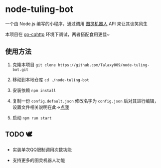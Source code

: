 # node-tuling-bot

一个由 Node.js 编写的小程序，通过调用 [图灵机器人](http://www.turingapi.com/) API 来让其谈笑风生

本项目在 [go-cqhttp](https://github.com/Mrs4s/go-cqhttp) 环境下调试，两者搭配食用更佳~

## 使用方法

1. 克隆本项目 `git clone https://github.com/Talaxy009/node-tuling-bot.git`

2. 移动到本地仓库 `cd ./node-tuling-bot`

3. 安装依赖 `npm install`

4. 复制一份 `config.default.json` 修改名字为 `config.json` 后对其进行编辑，设置文件相关说明在此->[点我](https://github.com/Talaxy009/node-tuling-bot/blob/master/docs/config.md)

5. 启动 `npm run start`

## TODO 🕊

- 实装单次QQ限制调用次数功能

- 支持更多的图灵机器人功能
